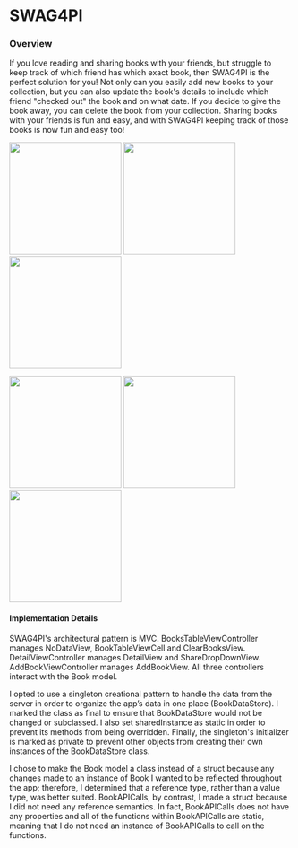 # SWAG4PI

### Overview
If you love reading and sharing books with your friends, but struggle to keep track of which friend has which exact book, then SWAG4PI is the perfect solution for you! Not only can you easily add new books to your collection, but you can also update the book's details to include which friend "checked out" the book and on what date. If you decide to give the book away, you can delete the book from your collection. Sharing books with your friends is fun and easy, and with SWAG4PI keeping track of those books is now fun and easy too!

<img
src="https://cloud.githubusercontent.com/assets/20174612/23333759/63139984-fb5f-11e6-80d9-557906d8e215.png" width = "200">    <img src="https://cloud.githubusercontent.com/assets/20174612/23333512/b85ee02e-fb5a-11e6-9032-c904265207fe.png" width = "200">    <img src="https://cloud.githubusercontent.com/assets/20174612/23333556/500e07a6-fb5b-11e6-87f9-6560c717656f.png" width = "200">

<img src="https://cloud.githubusercontent.com/assets/20174612/23333527/ea2e0b02-fb5a-11e6-83da-1fa215a33c4c.png" width = "200">    <img src="https://cloud.githubusercontent.com/assets/20174612/23333537/1d3e7f40-fb5b-11e6-8a2d-98de78fc38fd.png" width = "200">    <img src="https://cloud.githubusercontent.com/assets/20174612/23333550/3f38db40-fb5b-11e6-86b4-28a4940d406c.png" width = "200">

#### Implementation Details
SWAG4PI's architectural pattern is MVC. BooksTableViewController manages NoDataView, BookTableViewCell and ClearBooksView. DetailViewController manages DetailView and ShareDropDownView. AddBookViewController manages AddBookView. All three controllers interact with the Book model.

I opted to use a singleton creational pattern to handle the data from the server in order to organize the app’s data in one place (BookDataStore). I marked the class as final to ensure that BookDataStore would not be changed or subclassed. I also set sharedInstance as static in order to prevent its methods from being overridden. Finally, the singleton's initializer is marked as private to prevent other objects from creating their own instances of the BookDataStore class.

I chose to make the Book model a class instead of a struct because any changes made to an instance of Book I wanted to be reflected throughout the app; therefore, I determined that a reference type, rather than a value type, was better suited. BookAPICalls, by contrast, I made a struct because I did not need any reference semantics. In fact, BookAPICalls does not have any properties and all of the functions within BookAPICalls are static, meaning that I do not need an instance of BookAPICalls to call on the functions.    
